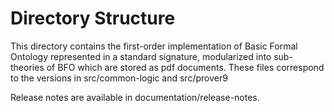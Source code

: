 # Directory Structure 

This directory contains the first-order implementation of Basic Formal Ontology represented in a standard signature, modularized into sub-theories of BFO which are stored as pdf documents. These files correspond to the versions in src/common-logic and src/prover9 

Release notes are available in documentation/release-notes.
